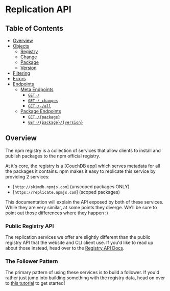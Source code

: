# Replication API

## Table of Contents

- [Overview](#overview)
- [Objects](#objects)
  - [Registry](#registry)
  - [Change](#change)
  - [Package](#package)
  - [Version](#version)
- [Filtering](#filtering)
- [Errors](#errors)
- [Endpoints](#endpoints)
  - [Meta Endpoints](#meta-endpoints)
    - [`GET·/`](#get)
    - [`GET·/_changes`](#getchanges)
    - [`GET·/-/all`](#getall)
  - [Package Endpoints](#package-endpoints)
    - [`GET·/{package}`](#getpackage)
    - [`GET·/{package}/{version}`](#getpackageversion)

## Overview

The npm registry is a collection of services that allow clients to
install and publish packages to the npm official registry.

At it's core, the registry is a [CouchDB app] which serves metadata
for all the packages it contains. npm makes it easy to replicate this
service by providing 2 services:

- [`http://skimdb.npmjs.com`] (unscoped packages ONLY)
- [`https://replicate.npmjs.com`] (scoped packages)

This documentation will explain the API exposed by both of these 
services. While they are very similar, at some points they diverge.
We'll be sure to point out those differences where they happen :)

### Public Registry API

The replication services we offer are slightly different than the
public registry API that the website and CLI client use. If you'd like
to read up about those instead, head over to the [Registry API Docs].

[Registry API Docs]: REGISTRY-API.md

### The Follower Pattern

The primary pattern of using these services is to build a follower.
If you'd rather just jump into building something with the registry
data, head on over to [this tutorial] to get started!

[this tutorial]: https://github.com/npm/registry-follower-tutorial
